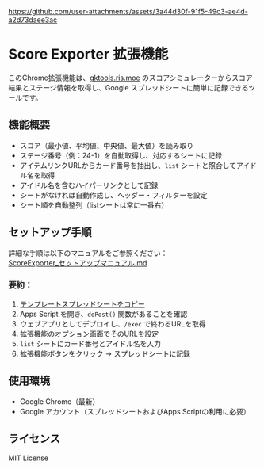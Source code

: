 https://github.com/user-attachments/assets/3a44d30f-91f5-49c3-ae4d-a2d73daee3ac


# Score Exporter 拡張機能

このChrome拡張機能は、[gktools.ris.moe](https://gktools.ris.moe) のスコアシミュレーターからスコア結果とステージ情報を取得し、Google スプレッドシートに簡単に記録できるツールです。

## 機能概要

- スコア（最小値、平均値、中央値、最大値）を読み取り
- ステージ番号（例：24-1）を自動取得し、対応するシートに記録
- アイテムリンクURLからカード番号を抽出し、`list` シートと照合してアイドル名を取得
- アイドル名を含むハイパーリンクとして記録
- シートがなければ自動作成し、ヘッダー・フィルターを設定
- シート順を自動整列（listシートは常に一番右）

## セットアップ手順

詳細な手順は以下のマニュアルをご参照ください：  
[ScoreExporter_セットアップマニュアル.md](./ScoreExporter_セットアップマニュアル.md)

### 要約：

1. [テンプレートスプレッドシートをコピー](https://docs.google.com/spreadsheets/d/1CGYGaRDrwSilKyTSfuyIyMcH_3A9F2bcEmjiFDMNsm0/edit?usp=sharing)
2. Apps Script を開き、`doPost()` 関数があることを確認
3. ウェブアプリとしてデプロイし、`/exec` で終わるURLを取得
4. 拡張機能のオプション画面でそのURLを設定
5. `list` シートにカード番号とアイドル名を入力
6. 拡張機能ボタンをクリック → スプレッドシートに記録

## 使用環境

- Google Chrome（最新）
- Google アカウント（スプレッドシートおよびApps Scriptの利用に必要）

## ライセンス

MIT License
